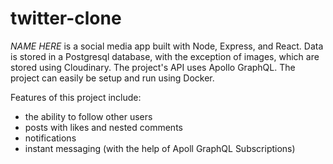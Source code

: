 # twitter-clone

*NAME HERE* is a social media app built with Node, Express, and React. Data is stored in a Postgresql database, with the exception of images, which are stored using Cloudinary. The project's API uses Apollo GraphQL.
The project can easily be setup and run using Docker. 

Features of this project include:
- the ability to follow other users
- posts with likes and nested comments
- notifications
- instant messaging (with the help of Apoll GraphQL Subscriptions)